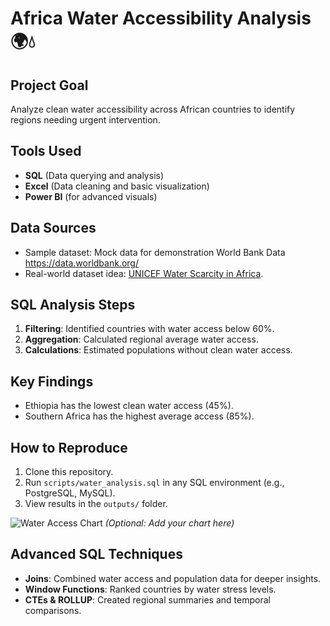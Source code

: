# Africa Water Accessibility Analysis 🌍💧

## Project Goal
Analyze clean water accessibility across African countries to identify regions needing urgent intervention.

## Tools Used
- **SQL** (Data querying and analysis)
- **Excel** (Data cleaning and basic visualization)
- **Power BI** (for advanced visuals)

## Data Sources
- Sample dataset: Mock data for demonstration World Bank Data https://data.worldbank.org/
- Real-world dataset idea: [UNICEF Water Scarcity in Africa](https://www.unicef.org/wash/water-scarcity).

## SQL Analysis Steps
1. **Filtering**: Identified countries with water access below 60%.
2. **Aggregation**: Calculated regional average water access.
3. **Calculations**: Estimated populations without clean water access.

## Key Findings
- Ethiopia has the lowest clean water access (45%).
- Southern Africa has the highest average access (85%).

## How to Reproduce
1. Clone this repository.
2. Run `scripts/water_analysis.sql` in any SQL environment (e.g., PostgreSQL, MySQL).
3. View results in the `outputs/` folder.

![Water Access Chart](outputs/water_access.png) *(Optional: Add your chart here)*
## Advanced SQL Techniques
- **Joins**: Combined water access and population data for deeper insights.
- **Window Functions**: Ranked countries by water stress levels.
- **CTEs & ROLLUP**: Created regional summaries and temporal comparisons.
